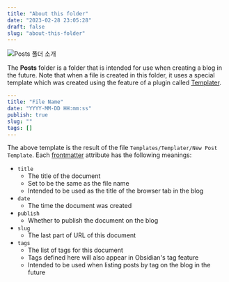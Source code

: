 ```yaml
---
title: "About this folder"
date: "2023-02-28 23:05:28"
draft: false
slug: "about-this-folder"
---
```


![Posts 폴더 소개](글/attachments/about-this-folder.png)

The **Posts** folder is a folder that is intended for use when creating a blog in the future. Note that when a file is created in this folder, it uses a special template which was created using the feature of a plugin called [Templater](https://obsidian.md/plugins?id=templater-obsidian).

```yaml
---
title: "File Name"
date: "YYYY-MM-DD HH:mm:ss"
publish: true
slug: ""
tags: []
---
```

The above template is the result of the file `Templates/Templater/New Post Template`. Each [frontmatter](https://nextjs.org/docs/advanced-features/using-mdx#frontmatter) attribute has the following meanings:

- `title`
    - The title of the document
    - Set to be the same as the file name
    - Intended to be used as the title of the browser tab in the blog
- `date`
    - The time the document was created
- `publish`
    - Whether to publish the document on the blog
- `slug`
    - The last part of URL of this document
- `tags`
    - The list of tags for this document
    - Tags defined here will also appear in Obsidian's tag feature
    - Intended to be used when listing posts by tag on the blog in the future

